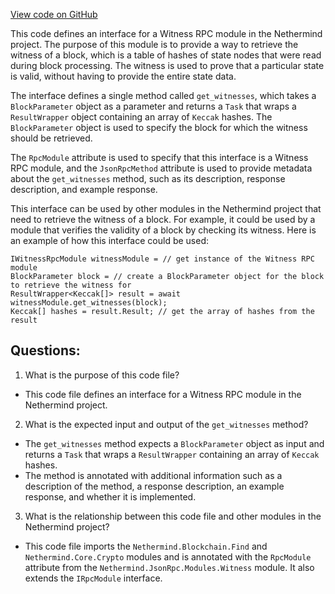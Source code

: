 [View code on GitHub](https://github.com/nethermindeth/nethermind/Nethermind.JsonRpc/Modules/Witness/IWitnessRpcModule.cs)

This code defines an interface for a Witness RPC module in the Nethermind project. The purpose of this module is to provide a way to retrieve the witness of a block, which is a table of hashes of state nodes that were read during block processing. The witness is used to prove that a particular state is valid, without having to provide the entire state data.

The interface defines a single method called `get_witnesses`, which takes a `BlockParameter` object as a parameter and returns a `Task` that wraps a `ResultWrapper` object containing an array of `Keccak` hashes. The `BlockParameter` object is used to specify the block for which the witness should be retrieved.

The `RpcModule` attribute is used to specify that this interface is a Witness RPC module, and the `JsonRpcMethod` attribute is used to provide metadata about the `get_witnesses` method, such as its description, response description, and example response.

This interface can be used by other modules in the Nethermind project that need to retrieve the witness of a block. For example, it could be used by a module that verifies the validity of a block by checking its witness. Here is an example of how this interface could be used:

```
IWitnessRpcModule witnessModule = // get instance of the Witness RPC module
BlockParameter block = // create a BlockParameter object for the block to retrieve the witness for
ResultWrapper<Keccak[]> result = await witnessModule.get_witnesses(block);
Keccak[] hashes = result.Result; // get the array of hashes from the result
```
## Questions: 
 1. What is the purpose of this code file?
- This code file defines an interface for a Witness RPC module in the Nethermind project.

2. What is the expected input and output of the `get_witnesses` method?
- The `get_witnesses` method expects a `BlockParameter` object as input and returns a `Task` that wraps a `ResultWrapper` containing an array of `Keccak` hashes.
- The method is annotated with additional information such as a description of the method, a response description, an example response, and whether it is implemented.

3. What is the relationship between this code file and other modules in the Nethermind project?
- This code file imports the `Nethermind.Blockchain.Find` and `Nethermind.Core.Crypto` modules and is annotated with the `RpcModule` attribute from the `Nethermind.JsonRpc.Modules.Witness` module. It also extends the `IRpcModule` interface.